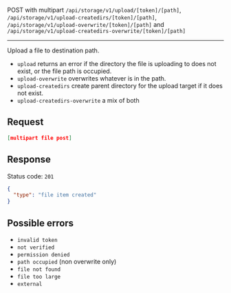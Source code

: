 POST with multipart `/api/storage/v1/upload/[token]/[path]`, `/api/storage/v1/upload-createdirs/[token]/[path]`, `/api/storage/v1/upload-overwrite/[token]/[path]` and `/api/storage/v1/upload-createdirs-overwrite/[token]/[path]`

---

Upload a file to destination path.

- `upload` returns an error if the directory the file is uploading to does not exist, or the file path is occupied.
- `upload-overwrite` overwrites whatever is in the path.
- `upload-createdirs` create parent directory for the upload target if it does not exist.
- `upload-createdirs-overwrite` a mix of both

## Request

```json
[multipart file post]
```

## Response

Status code: `201`

```json
{
  "type": "file item created"
}
```

## Possible errors

- `invalid token`
- `not verified`
- `permission denied`
- `path occupied` (non overwrite only)
- `file not found`
- `file too large`
- `external`
